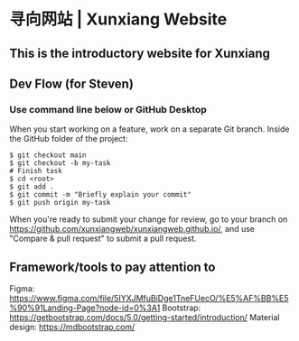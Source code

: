 # 寻向网站 | Xunxiang Website

## This is the introductory website for Xunxiang

## Dev Flow (for Steven)
### Use command line below or GitHub Desktop
When you start working on a feature, work on a separate Git branch.
Inside the GitHub folder of the project:
```
$ git checkout main
$ git checkout -b my-task
# Finish task
$ cd <root>
$ git add .
$ git commit -m "Briefly explain your commit"
$ git push origin my-task
```
When you're ready to submit your change for review, go to your branch on https://github.com/xunxiangweb/xunxiangweb.github.io/, and use "Compare & pull request" to submit a pull request.

## Framework/tools to pay attention to
Figma: https://www.figma.com/file/5IYXJMfuBiDge1TneFUecO/%E5%AF%BB%E5%90%91Landing-Page?node-id=0%3A1
Bootstrap: https://getbootstrap.com/docs/5.0/getting-started/introduction/
Material design: https://mdbootstrap.com/
